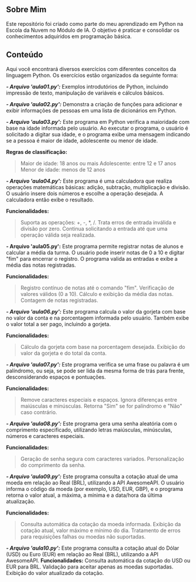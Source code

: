 ## Sobre Mim
Este repositório foi criado como parte do meu aprendizado em Python na Escola da Nuvem no Módulo de IA. O objetivo é praticar e consolidar os conhecimentos adquiridos em programação básica.


## Conteúdo
Aqui você encontrará diversos exercícios com diferentes conceitos da linguagem Python. Os exercícios estão organizados da seguinte forma:


***- Arquivo 'aula01.py':***
Exemplos introdutórios de Python, incluindo impressão de texto, manipulação de variáveis e cálculos básicos.

***- Arquivo 'aula02.py':***
Demonstra a criação de funções para adicionar e exibir informações de pessoas em uma lista de dicionários em Python.

***- Arquivo 'aula03.py':*** 
Este programa em Python verifica a maioridade com base na idade informada pelo usuário. Ao executar o programa, o usuário é solicitado a digitar sua idade, e o programa exibe uma mensagem indicando se a pessoa é maior de idade, adolescente ou menor de idade.

**Regras de classificação:**
> Maior de idade: 18 anos ou mais
> Adolescente: entre 12 e 17 anos
> Menor de idade: menos de 12 anos

***- Arquivo 'aula04.py':*** 
Este programa é uma calculadora que realiza operações matemáticas básicas: adição, subtração, multiplicação e divisão. O usuário insere dois números e escolhe a operação desejada. A calculadora então exibe o resultado.

**Funcionalidades:**
> Suporta as operações: +, -, *, /.
> Trata erros de entrada inválida e divisão por zero.
> Continua solicitando a entrada até que uma operação válida seja realizada.

**- Arquivo 'aula05.py':** 
Este programa permite registrar notas de alunos e calcular a média da turma. O usuário pode inserir notas de 0 a 10 e digitar "fim" para encerrar o registro. O programa valida as entradas e exibe a média das notas registradas.

**Funcionalidades:**
> Registro contínuo de notas até o comando "fim".
> Verificação de valores válidos (0 a 10).
> Cálculo e exibição da média das notas.
> Contagem de notas registradas.

***- Arquivo 'aula06.py':*** 
Este programa calcula o valor da gorjeta com base no valor da conta e na porcentagem informada pelo usuário. Também exibe o valor total a ser pago, incluindo a gorjeta.

**Funcionalidades:**
> Cálculo da gorjeta com base na porcentagem desejada.
> Exibição do valor da gorjeta e do total da conta.

***- Arquivo 'aula07.py':*** 
Este programa verifica se uma frase ou palavra é um palíndromo, ou seja, se pode ser lida da mesma forma de trás para frente, desconsiderando espaços e pontuações.

**Funcionalidades:**
> Remove caracteres especiais e espaços.
> Ignora diferenças entre maiúsculas e minúsculas.
> Retorna "Sim" se for palíndromo e "Não" caso contrário.

***- Arquivo 'aula08.py':***
Este programa gera uma senha aleatória com o comprimento especificado, utilizando letras maiúsculas, minúsculas, números e caracteres especiais.

**Funcionalidades:**
> Geração de senha segura com caracteres variados.
> Personalização do comprimento da senha.

***- Arquivo 'aula09.py':***
Este programa consulta a cotação atual de uma moeda em relação ao Real (BRL), utilizando a API AwesomeAPI. O usuário informa o código da moeda (por exemplo, USD, EUR, GBP), e o programa retorna o valor atual, a máxima, a mínima e a data/hora da última atualização.

**Funcionalidades:**
> Consulta automática da cotação da moeda informada.
> Exibição da cotação atual, valor máximo e mínimo do dia.
> Tratamento de erros para requisições falhas ou moedas não suportadas.

***- Arquivo 'aula10.py':*** 
Este programa consulta a cotação atual do Dólar (USD) ou Euro (EUR) em relação ao Real (BRL), utilizando a API AwesomeAPI.
**Funcionalidades:**
Consulta automática da cotação do USD ou EUR para BRL.
Validação para aceitar apenas as moedas suportadas.
Exibição do valor atualizado da cotação.
